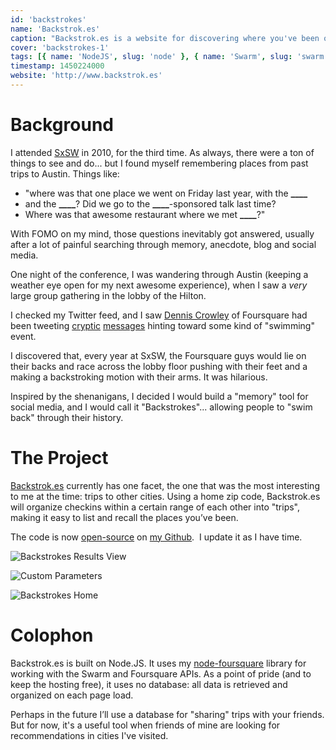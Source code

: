 ```yaml
---
id: 'backstrokes'
name: 'Backstrok.es'
caption: "Backstrok.es is a website for discovering where you've been on Foursquare and Swarm."
cover: 'backstrokes-1'
tags: [{ name: 'NodeJS', slug: 'node' }, { name: 'Swarm', slug: 'swarm' }]
timestamp: 1450224000
website: 'http://www.backstrok.es'
---
```


# Background

I attended [SxSW](http://www.sxsw.com/) in 2010, for the third time. As always, there were a ton of things to see and do... but I found myself remembering places from past trips to Austin. Things like:

- "where was that one place we went on Friday last year, with the **\_\_\_\_**
- and the **\_\_\_\_**? Did we go to the **\_\_\_\_**-sponsored talk last time?
- Where was that awesome restaurant where we met **\_\_\_\_**?"

With FOMO on my mind, those questions inevitably got answered, usually after a lot of painful searching through memory, anecdote, blog and social media.

One night of the conference, I was wandering through Austin (keeping a weather eye open for my next awesome experience), when I saw a _very_ large group gathering in the lobby of the Hilton.

I checked my Twitter feed, and I saw [Dennis Crowley](http://denniscrowley.com/) of Foursquare had been tweeting [cryptic](http://www.twitter.com/dens/status/47559270732009472) [messages](http://www.twitter.com/dens/status/47539944884932609) hinting toward some kind of "swimming" event.

I discovered that, every year at SxSW, the Foursquare guys would lie on their backs and race across the lobby floor pushing with their feet and a making a backstroking motion with their arms. It was hilarious.

Inspired by the shenanigans, I decided I would build a "memory" tool for social media, and I would call it "Backstrokes"... allowing people to "swim back" through their history.

# The Project

[Backstrok.es](http://backstrok.es/) currently has one facet, the one that was the most interesting to me at the time: trips to other cities. Using a home zip code, Backstrok.es will organize checkins within a certain range of each other into "trips", making it easy to list and recall the places you’ve been.

The code is now [open-source](https://github.com/clintandrewhall/backstrok.es) on [my Github](https://github.com/clintandrewhall).  I update it as I have time.

<Image id="backstrokes-1" alt="Backstrokes Results View"></Image>

<Image id="backstrokes-2" alt="Custom Parameters"></Image>

<Image id="backstrokes-3" alt="Backstrokes Home"></Image>

# Colophon

Backstrok.es is built on Node.JS. It uses my [node-foursquare](http://www.clintandrewhall.com/portfolio/node-foursquare) library for working with the Swarm and Foursquare APIs. As a point of pride (and to keep the hosting free), it uses no database: all data is retrieved and organized on each page load.

Perhaps in the future I’ll use a database for "sharing" trips with your friends. But for now, it's a useful tool when friends of mine are looking for recommendations in cities I've visited.
